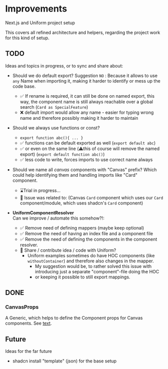 # Improvements

Next.js and Uniform project setup

This covers all refined architecture and helpers, regarding the project work for this kind of setup.

## TODO

Ideas and topics in progress, or to sync and share about:

* Should we do default export? Suggestion `NO` : Because it allows to use `any` Name when importing it, making it harder to identify or mess up the code base.
  * ✅ If rename is required, it can still be done on named export, this way, the component name is still always reachable over a global search (`Card as SpecialFeature`)
  * ❌ default import would allow any name - easier for typing wrong name and therefore possibly making it harder to maintain

* Should we always use functions or const?
  * `export function abc(){ ... }`
  * ✅ functions can be default exported as well (`export default abc`)
  * ✅ or even on the same line (⚠️this of course will remove the named export) (`export default function abc()`)
  * ✅ less code to write, forces imports to use correct name always

* Should we name all *canvas* components with "Canvas" prefix? Which could help identifying them and handling imports like "Card" component.
  * ⌛Trial in progress...
  * 🧙 Issue was related to: (Canvas `Card` component which uses our `Card` component/module, which uses shadcn's `Card` component)

* **UniformComponentResolver**  
  Can we improve / automate this somehow?!:
  * ✅ Remove need of defining mappers (maybe keep optional)
  * ✅ Remove the need of having an index file and a component file
  * ✅ Remove the need of defining the components in the component resolver.
  * 🤩 Share / contribute idea / code with Uniform?
    * Uniform examples sometimes do have HOC components (like `withoutContainer`) and therefore also changes in the mapper.
      * My suggestion would be, to rather solved this issue with introducing just a separate "component"-file doing the HOC
      * or keeping it possible to still export mappings.

## DONE

### CanvasProps

A Generic, which helps to define the Component props for Canvas components.
See [text](lib/typeHelpers.ts).

## Future

Ideas for the far future

* shadcn install "template" (json) for the base setup